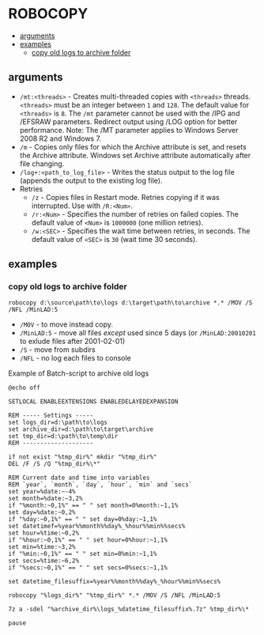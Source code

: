# ROBOCOPY

<!-- MarkdownTOC autolink="true" lowercase="all" uri_encoding="false" -->

- [arguments](#arguments)
- [examples](#examples)
    - [copy old logs to archive folder](#copy-old-logs-to-archive-folder)

<!-- /MarkdownTOC -->


## arguments

- `/mt:<threads>` - Creates multi-threaded copies with `<threads>` threads. `<threads>` must be an integer between `1` and `128`. The default value for `<threads>` is `8`.
The `/mt` parameter cannot be used with the /IPG and /EFSRAW parameters.
Redirect output using /LOG option for better performance.
Note: The /MT parameter applies to Windows Server 2008 R2 and Windows 7.
- `/m` - Copies only files for which the Archive attribute is set, and resets the Archive attribute.
Windows set Archive attribute automatically after file changing.
- `/log+:<path_to_log_file>` - Writes the status output to the log file (appends the output to the existing log file).
- Retries
    - `/z` - Copies files in Restart mode. Retries copying if it was interrupted. Use with `/R:<Num>`.
    - `/r:<Num>` - Specifies the number of retries on failed copies. The default value of `<Num>` is `1000000` (one million retries).
    - `/w:<SEC>` - Specifies the wait time between retries, in seconds. The default value of `<SEC>` is `30` (wait time 30 seconds).


## examples

###  copy old logs to archive folder

```
robocopy d:\source\path\to\logs d:\target\path\to\archive *.* /MOV /S /NFL /MinLAD:5
```

- `/MOV` - to move instead copy.
- `/MinLAD:5` - move all files *except* used since 5 days
(or `/MinLAD:20010201` to exlude files after 2001-02-01)
- `/S` - move from subdirs
- `/NFL` - no log each files to console

Example of Batch-script to archive old logs

```
@echo off

SETLOCAL ENABLEEXTENSIONS ENABLEDELAYEDEXPANSION

REM ----- Settings -----
set logs_dir=d:\path\to\logs
set archive_dir=d:\path\to\target\archive
set tmp_dir=d:\path\to\temp\dir
REM --------------------

if not exist "%tmp_dir%" mkdir "%tmp_dir%"
DEL /F /S /Q "%tmp_dir%\*"

REM Current date and time into variables
REM `year`, `month`, `day`, `hour`, `min` and `secs`
set year=%date:~-4%
set month=%date:~3,2%
if "%month:~0,1%" == " " set month=0%month:~1,1%
set day=%date:~0,2%
if "%day:~0,1%" == " " set day=0%day:~1,1%
set datetimef=%year%%month%%day%_%hour%%min%%secs%
set hour=%time:~0,2%
if "%hour:~0,1%" == " " set hour=0%hour:~1,1%
set min=%time:~3,2%
if "%min:~0,1%" == " " set min=0%min:~1,1%
set secs=%time:~6,2%
if "%secs:~0,1%" == " " set secs=0%secs:~1,1%

set datetime_filesuffix=%year%%month%%day%_%hour%%min%%secs%

robocopy "%logs_dir%" "%tmp_dir%" *.* /MOV /S /NFL /MinLAD:5

7z a -sdel "%archive_dir%\logs_%datetime_filesuffix%.7z" %tmp_dir%\*

pause
```

